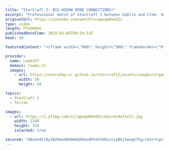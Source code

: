 ```yaml
---
title: "StarCraft 2: BIG WIDOW MINE CONNECTIONS!"
excerpt: "Professional match of StarCraft 2 between Goblin and Clem. Subscribe for more videos: http://lowko.tv/youtube uThermal vs Solar: https://goo.gl/LDM2UE  In this Protoss vs Terran I commentate a game where the Protoss decides to play very aggressive early on. Terran players are currently struggling quite"
originalUrl: https://youtube.com/watch?v=qqxqwK6edZc
type: video
length: PT16M49S
publishedDateTime: 2019-02-05T09:58:53Z
heat: 50

featuredContent: "<iframe width=\"800\" height=\"500\" frameborder=\"0\" src=\"https://www.youtube.com/embed/qqxqwK6edZc\" allow=\"accelerometer; autoplay; encrypted-media; gyroscope; picture-in-picture\" allowfullscreen></iframe>"

provider:
  name: LowkoTV
  domain: lowko.tv
  images:
    - url: https://everyday-cc.github.io/starcraft2/assets/images/organizations/lowko.tv-50x50.jpg
      width: 50
      height: 50

topics:
  - StarCraft 2
  - Terran

images:
  - url: https://i.ytimg.com/vi/qqxqwK6edZc/maxresdefault.jpg
    width: 1280
    height: 720
    isCached: true

secured: "DAxVo95lBy1NZHae404OmbQXkmn8PXaYVd0ixizyBOjVwegG7hg/c62r+Cgn1uH87DwNSfAFpwQHuZ2f+egAyJcQXvLILNEkyAHS4DeAu5ERkLQAiDHDqRvQtpVGHI526ec1kWBDbr/m1yIc8RkThrhukILI1ShdGFi0CoEtT+kWDAqZ6YZQnJmlYYf20lQNw0Kxysk2FCyu+UFw1CtEYLrhEvfpd5aO7mO4Q53IRPZk6fi72ZrAY5pqiWdKf5LbobM2jLrKxKYmYOo7KS1rcyj4Z0Vce5MXct/lVsb3S/y+otbqMNpNRrsI7alABlneV+qfFwKhvks+VdXirrI4TAw1JP4hN5jQ0N/ybi2MuusryA+yb4i72Qmx/ATdofexpL/W9ikys0GZsogaY0GFvAN6zAbaJo3A76rOX+TM4Nw=;Da6jR893glg66mqi+w7Vpg=="
---
```


